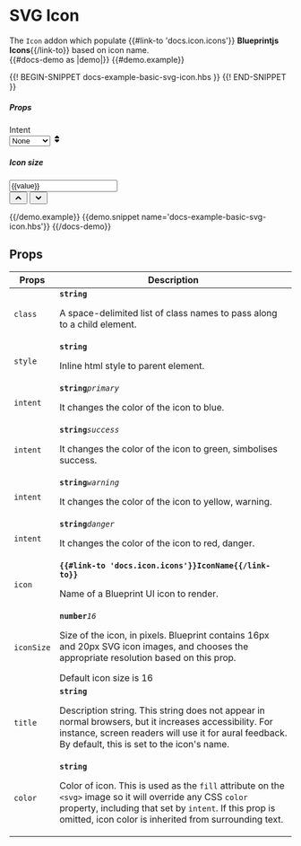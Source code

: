 # SVG Icon
<div class='bp3-running-text bp3-text-large'>
    The <code>Icon</code> addon which populate {{#link-to 'docs.icon.icons'}} <strong>Blueprintjs
        Icons</strong>{{/link-to}}
    based on icon name.
</div>
{{#docs-demo as |demo|}}
{{#demo.example}}
<div class="demo-container">
    <div class="docs-example-frame docs-example-frame-row">
        <div class="docs-example">
            <p>
                 {{! BEGIN-SNIPPET docs-example-basic-svg-icon.hbs }}
                <Icon @icon="calendar" @iconSize={{value}} @intent={{intent}}></Icon>
                 {{! END-SNIPPET }}
            </p>
        </div>
        <div class="docs-example-options">
            <h5 class="bp3-heading">Props</h5>
            <label class="bp3-label">Intent
                <div class="bp3-html-select">
                  <select onchange={{action "selectIntent"}}>
                        <option label="None" value="none">None</option>
                        <option label="Primary" value="primary">Primary</option>
                        <option label="Success" value="success">Success</option>
                        <option label="Warning" value="warning">Warning</option>
                        <option label="Danger" value="danger">Danger</option>
                  </select>
                  <span icon="double-caret-vertical" class="bp3-icon bp3-icon-double-caret-vertical"><svg data-icon="double-caret-vertical" width="16" height="16" viewBox="0 0 16 16"><desc>double-caret-vertical</desc><path d="M5 7h6a1.003 1.003 0 0 0 .71-1.71l-3-3C8.53 2.11 8.28 2 8 2s-.53.11-.71.29l-3 3A1.003 1.003 0 0 0 5 7zm6 2H5a1.003 1.003 0 0 0-.71 1.71l3 3c.18.18.43.29.71.29s.53-.11.71-.29l3-3A1.003 1.003 0 0 0 11 9z" fill-rule="evenodd"></path></svg></span>
                </div>
            </label>
             <h5 class="bp3-heading">Icon size</h5>
              <div class="bp3-control-group bp3-numeric-input">
                <div class="bp3-input-group">
                    <input type="text" autocomplete="off" onkeydown={{action 'onKeyDown'}} max="100" min="0"
                        placeholder="Enter a number..." class="bp3-input" value={{value}} style="padding-right: 10px;"
                        >
                </div>
                <div class="bp3-button-group bp3-vertical bp3-fixed">
                    <button type="button" class="bp3-button" {{action "onValueIncrement" true}}>
                        <span icon="chevron-up" class="bp3-icon bp3-icon-chevron-up"><svg data-icon="chevron-up" width="16" height="16" viewBox="0 0 16 16"><desc>chevron-up</desc><path d="M12.71 9.29l-4-4C8.53 5.11 8.28 5 8 5s-.53.11-.71.29l-4 4a1.003 1.003 0 0 0 1.42 1.42L8 7.41l3.29 3.29c.18.19.43.3.71.3a1.003 1.003 0 0 0 .71-1.71z" fill-rule="evenodd"></path></svg></span>
                    </button>
                    <button type="button" class="bp3-button"
                        {{action "onValueIncrement" false}}>
                    <span icon="chevron-down" class="bp3-icon bp3-icon-chevron-down"><svg data-icon="chevron-down" width="16" height="16" viewBox="0 0 16 16"><desc>chevron-down</desc><path d="M12 5c-.28 0-.53.11-.71.29L8 8.59l-3.29-3.3a1.003 1.003 0 0 0-1.42 1.42l4 4c.18.18.43.29.71.29s.53-.11.71-.29l4-4A1.003 1.003 0 0 0 12 5z" fill-rule="evenodd"></path></svg></span>
                    </button>
                </div>
            </div>
        </div>
    </div>
</div>

{{/demo.example}}
{{demo.snippet name='docs-example-basic-svg-icon.hbs'}}
{{/docs-demo}}

## Props

<div class="docs-modifiers-table bp3-running-text">
    <table class="bp3-html-table">
        <thead>
            <tr>
                <th>Props</th>
                <th>Description</th>
            </tr>
        </thead>
        <tbody>
            <tr>
                <td class="docs-prop-name"><code>class</code></td>
                <td class="docs-prop-details"><code
                        class="docs-prop-type"><strong>string</strong><em class="docs-prop-default bp3-text-muted"></em></code>
                    <div class="docs-prop-description">
                        <div class="docs-section">
                            <div class="bp3-running-text">
                                <p>A space-delimited list of class names to pass along to a child element.</p>
                            </div>
                        </div>
                    </div>
                </td>
            </tr>
            <tr>
                <td class="docs-prop-name"><code>style</code></td>
                <td class="docs-prop-details"><code
                        class="docs-prop-type"><strong>string</strong><em class="docs-prop-default bp3-text-muted"></em></code>
                    <div class="docs-prop-description">
                        <div class="docs-section">
                            <div class="bp3-running-text">
                                <p>Inline html style to parent element.</p>
                            </div>
                        </div>
                    </div>
                </td>
            </tr>
            <tr>
                <td class="docs-prop-name"><code>intent</code></td>
                <td class="docs-prop-details"><code
                        class="docs-prop-type"><strong>string</strong><em class="docs-prop-default bp3-text-muted">primary</em></code>
                    <div class="docs-prop-description">
                        <div class="docs-section">
                            <div class="bp3-running-text">
                                <p>It changes the color of the icon to blue.</p>
                            </div>
                        </div>
                    </div>
                </td>
            </tr>
            <tr>
                <td class="docs-prop-name"><code>intent</code></td>
                <td class="docs-prop-details"><code
                        class="docs-prop-type"><strong>string</strong><em class="docs-prop-default bp3-text-muted">success</em></code>
                    <div class="docs-prop-description">
                        <div class="docs-section">
                            <div class="bp3-running-text">
                                <p> It changes the color of the icon to green, simbolises success.</p>
                            </div>
                        </div>
                    </div>
                </td>
            </tr>
            <tr>
                <td class="docs-prop-name"><code>intent</code></td>
                <td class="docs-prop-details"><code
                        class="docs-prop-type"><strong>string</strong><em class="docs-prop-default bp3-text-muted">warning</em></code>
                    <div class="docs-prop-description">
                        <div class="docs-section">
                            <div class="bp3-running-text">
                                <p> It changes the color of the icon to yellow, warning.</p>
                            </div>
                        </div>
                    </div>
                </td>
            </tr>
            <tr>
                <td class="docs-prop-name"><code>intent</code></td>
                <td class="docs-prop-details"><code
                        class="docs-prop-type"><strong>string</strong><em class="docs-prop-default bp3-text-muted">danger</em></code>
                    <div class="docs-prop-description">
                        <div class="docs-section">
                            <div class="bp3-running-text">
                                <p> It changes the color of the icon to red, danger.</p>
                            </div>
                        </div>
                    </div>
                </td>
            </tr>
            <tr>
                <td class="docs-prop-name"><code>icon</code></td>
                <td class="docs-prop-details"><code
                        class="docs-prop-type"><strong>{{#link-to 'docs.icon.icons'}}IconName{{/link-to}}  </strong><em class="docs-prop-default bp3-text-muted"></em></code>
                    <div class="docs-prop-description">
                        <div class="docs-section">
                            <div class="bp3-running-text">
                                <p>Name of a Blueprint UI icon to render.</p>
                            </div>
                        </div>
                    </div>
                </td>
            </tr>
            <tr>
                <td class="docs-prop-name"><code>iconSize</code></td>
                <td class="docs-prop-details"><code
                        class="docs-prop-type"><strong>number</strong><em class="docs-prop-default bp3-text-muted">16</em></code>
                    <div class="docs-prop-description">
                        <div class="docs-section">
                            <div class="bp3-running-text">
                                <p>Size of the icon, in pixels. Blueprint contains 16px and 20px SVG icon images, and
                                    chooses the appropriate resolution based on this prop.</p>
                            </div>
                        </div>
                    </div>
                    <div class="docs-prop-tags"><span class="bp3-tag bp3-minimal">
                            <span class="bp3-text-overflow-ellipsis bp3-fill">
                                Default icon size is 16</span>
                        </span>
                    </div>
                </td>
            </tr>
            <tr>
                <td class="docs-prop-name"><code>title</code></td>
                <td class="docs-prop-details"><code
                        class="docs-prop-type"><strong>string </strong><em class="docs-prop-default bp3-text-muted"></em></code>
                    <div class="docs-prop-description">
                        <div class="docs-section">
                            <div class="bp3-running-text">
                                <p>Description string. This string does not appear in normal browsers, but
                                    it increases accessibility. For instance, screen readers will use it for
                                    aural feedback. By default, this is set to the icon's name. </p>
                            </div>
                        </div>
                    </div>
                    <div class="docs-prop-tags"></div>
                </td>
            </tr>
            <tr>
                <td class="docs-prop-name"><code>color</code></td>
                <td class="docs-prop-details"><code
                        class="docs-prop-type"><strong>string</strong><em class="docs-prop-default bp3-text-muted"></em></code>
                    <div class="docs-prop-description">
                        <div class="docs-section">
                            <div class="bp3-running-text">
                                <p>Color of icon. This is used as the <code>fill</code> attribute on the
                                    <code>&lt;svg&gt;</code>
                                    image
                                    so it will override any CSS <code>color</code> property, including that set by
                                    <code>intent</code>. If this prop is omitted, icon color is inherited from
                                    surrounding text.</p>
                            </div>
                        </div>
                    </div>
                    <div class="docs-prop-tags"></div>
                </td>
            </tr>
        </tbody>
    </table>

</div>